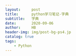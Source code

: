 ```yaml
---
layout:     post
title:      python学习笔记-字典
subtitle:   字典
date:       2020-09-06
author:     HB
header-img: img/post-bg-ps4.jp
catalog: true
tags:
    - Python
---
```

